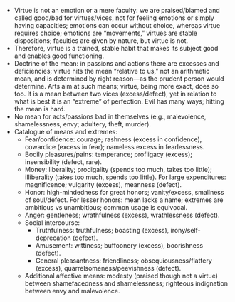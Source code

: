 - Virtue is not an emotion or a mere faculty: we are praised/blamed and called good/bad for virtues/vices, not for feeling emotions or simply having capacities; emotions can occur without choice, whereas virtue requires choice; emotions are “movements,” virtues are stable dispositions; faculties are given by nature, but virtue is not.
- Therefore, virtue is a trained, stable habit that makes its subject good and enables good functioning.
- Doctrine of the mean: in passions and actions there are excesses and deficiencies; virtue hits the mean “relative to us,” not an arithmetic mean, and is determined by right reason—as the prudent person would determine. Arts aim at such means; virtue, being more exact, does so too. It is a mean between two vices (excess/defect), yet in relation to what is best it is an “extreme” of perfection. Evil has many ways; hitting the mean is hard.
- No mean for acts/passions bad in themselves (e.g., malevolence, shamelessness, envy; adultery, theft, murder).
- Catalogue of means and extremes:
  - Fear/confidence: courage; rashness (excess in confidence), cowardice (excess in fear); nameless excess in fearlessness.
  - Bodily pleasures/pains: temperance; profligacy (excess); insensibility (defect, rare).
  - Money: liberality; prodigality (spends too much, takes too little); illiberality (takes too much, spends too little). For large expenditures: magnificence; vulgarity (excess), meanness (defect).
  - Honor: high-mindedness for great honors; vanity/excess, smallness of soul/defect. For lesser honors: mean lacks a name; extremes are ambitious vs unambitious; common usage is equivocal.
  - Anger: gentleness; wrathfulness (excess), wrathlessness (defect).
  - Social intercourse:
    - Truthfulness: truthfulness; boasting (excess), irony/self-deprecation (defect).
    - Amusement: wittiness; buffoonery (excess), boorishness (defect).
    - General pleasantness: friendliness; obsequiousness/flattery (excess), quarrelsomeness/peevishness (defect).
  - Additional affective means: modesty (praised though not a virtue) between shamefacedness and shamelessness; righteous indignation between envy and malevolence.